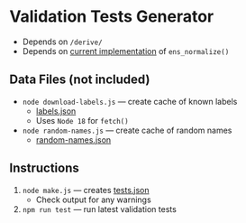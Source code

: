 # Validation Tests Generator

* Depends on `/derive/`
* Depends on [current implementation](../) of `ens_normalize()`

## Data Files (not included)

* `node download-labels.js` — create cache of known labels
	* [labels.json](.//labels.json)
	* Uses `Node 18` for `fetch()`
* `node random-names.js` — create cache of random names
	* [random-names.json](./random-names.json)

## Instructions

1. `node make.js` — creates [tests.json](./tests.json)
	* Check output for any warnings
1. `npm run test` — run latest validation tests
